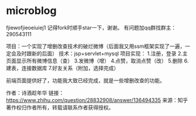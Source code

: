 

# microblog
fjiewofjieoeiuiej1
记得fork时顺手star一下，谢谢。
有问题加qq群找群主：290543111


项目：一个实现了增删改查技术的破烂微博（后面我又用ssm框架实现了一遍，一定会及时跟新的后面）
技术：jsp+servlet+mysql
项目实现：
1.注册，登录
2.主页面显示所有微博信息（查）
3.发微博（增）
4.点赞，取消点赞（改）
5.删除
6.建表，连接数据库
7.好友关系（附加，选择完成）

前端页面提供好了，功能我大致已经完成，就是一些增删改查的功能。

作者：诗酒趁年华
链接：https://www.zhihu.com/question/28832908/answer/136494335
来源：知乎
著作权归作者所有，转载请联系作者获得授权。
